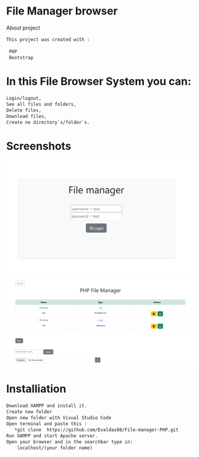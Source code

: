 # File Manager browser

About project

    This project was created with :
    
     PHP
     Bootstrap

# In this File Browser System you can:

    Login/logout,
    See all files and folders,
    Delete files,
    Download files,
    Create ne directory`s/folder`s.

#  Screenshots

<p float="left">
    <img src="image\image1.png" width="500" >     
    <img src="image\image2.png" width="500" > 
</p> 

# Installiation

    Download XAMPP and install it.
    Create new folder
    Open new folder with Visual Studio Code
    Open terminal and paste this :
       *git clone  https://github.com/Evaldas88/File-manager-PHP.git
    Run XAMPP and start Apache server.
    Open your browser and in the searchbar type in:
        localhost/(your folder name)





    